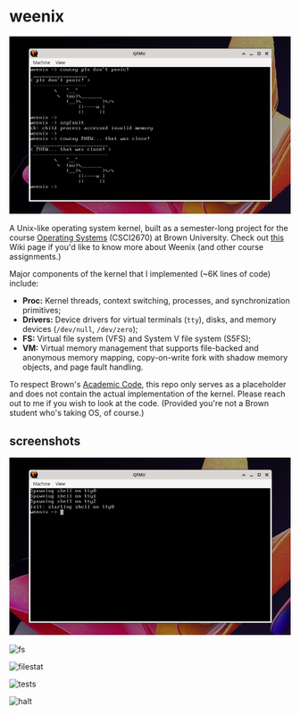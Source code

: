 # weenix

![cowsay2](screenshots/cowsay2.png)

A Unix-like operating system kernel, built as a semester-long project for the course [Operating Systems](https://brown-cs1690.github.io/brown-cs167-s23/) (CSCI2670) at Brown University. Check out [this](https://github.com/brown-cs1690/handout/wiki) Wiki page if you'd like to know more about Weenix (and other course assignments.)

Major components of the kernel that I implemented (~6K lines of code) include:
- **Proc:** Kernel threads, context switching, processes, and synchronization primitives;
- **Drivers:** Device drivers for virtual terminals (`tty`), disks, and memory devices (`/dev/null`, `/dev/zero`);
- **FS:** Virtual file system (VFS) and System V file system (S5FS);
- **VM:** Virtual memory management that supports file-backed and anonymous memory mapping, copy-on-write fork with shadow memory objects, and page fault handling.

To respect Brown's [Academic Code](https://college.brown.edu/sites/default/files/2022-04/Academic-Code.pdf), this repo only serves as a placeholder and does not contain the actual implementation of the kernel. Please reach out to me if you wish to look at the code. (Provided you're not a Brown student who's taking OS, of course.)

## screenshots

![shell](screenshots/shell.png)

![fs](C:\Users\jamie\Desktop\os_ss\weenix\screenshots\fs.png)

![filestat](C:\Users\jamie\Desktop\os_ss\weenix\screenshots\filestat.png)

![tests](C:\Users\jamie\Desktop\os_ss\weenix\screenshots\tests.png)

![halt](C:\Users\jamie\Desktop\os_ss\weenix\screenshots\halt.png)
